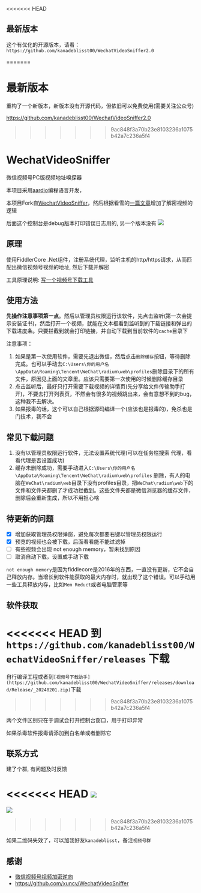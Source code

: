 <<<<<<< HEAD
## 最新版本

这个有优化的开源版本，请看：`https://github.com/kanadeblisst00/WechatVideoSniffer2.0`

=======
# 最新版本

重构了一个新版本，新版本没有开源代码，但依旧可以免费使用(需要关注公众号)

https://github.com/kanadeblisst00/WechatVideoSniffer2.0 
>>>>>>> 9ac848f3a70b23e8103236a1075b42a7c236a5f4

# WechatVideoSniffer

微信视频号PC版视频地址嗅探器

本项目采用[aardio](https://www.aardio.com/)编程语言开发，

本项目Fork自[WechatVideoSniffer](https://github.com/xuncv/WechatVideoSniffer)，然后根据看雪的[一篇文章](https://bbs.kanxue.com/thread-279740-1.htm)增加了解密视频的逻辑

后面这个控制台是debug版本打印错误日志用的, 另一个版本没有
![](http://cdn.ikanade.cn/20240128132804.png)

## 原理

使用FiddlerCore .Net组件，注册系统代理，监听主机的http/https请求，从而匹配出微信视频号视频的地址, 然后下载并解密

工具原理说明: [写一个视频号下载工具](https://mp.weixin.qq.com/s/sjjsKC9UlK7ZBoeE2JmZIQ)

## 使用方法

**先操作注意事项第一点**。然后以管理员权限运行该软件，先点击监听(第一次会提示安装证书)，然后打开一个视频，就能在文本框看到监听到的下载链接和弹出的下载进度条。只要拦截到就会打印链接，并自动下载到当前软件的`cache`目录下

注意事项：

1. 如果是第一次使用软件，需要先退出微信，然后点击`删除缓存`按钮，等待删除完成。也可以手动去`C:\Users\你的用户名\AppData\Roaming\Tencent\WeChat\radium\web\profiles`删除目录下的所有文件，原因见上面的文章里。应该只需要第一次使用的时候删除缓存目录
2. 点击监听后，最好只打开需要下载视频的详情页(先分享给文件传输助手打开)，不要去打开列表页，不然会有很多的视频跳出来，会有意想不到的bug，这种我不去解决。
3. 如果报毒的话，这个可以自己根据源码编译一个(应该也是报毒的)，免杀也是门技术，我不会

## 常见下载问题

1. 没有以管理员权限运行软件，无法设置系统代理(可以在任务栏搜索 代理，看看代理是否设置成功)
2. 缓存未删除成功，需要手动进入`C:\Users\你的用户名\AppData\Roaming\Tencent\WeChat\radium\web\profiles` 删除，有人的电脑在`WeChat\radium\web`目录下没有profiles目录，把`WeChat\radium\web`下的文件和文件夹都删了才成功拦截到。这些文件夹都是微信浏览器的缓存文件，删除后会重新生成，所以不用担心啥


## 待更新的问题

- [x] 增加获取管理员权限弹窗，避免每次都要右键以管理员权限运行
- [x] 预览的视频也会被下载，后面看看能不能过滤掉
- [ ] 有些视频会出现 not enough memory，暂未找到原因
- [ ] 取消自动下载，设置成手动下载

`not enough memory`是因为fiddlecore是2016年的东西，一直没有更新，它不会自己释放内存。当增长到软件能获取的最大内存时，就出现了这个错误。可以手动用一些工具释放内存，比如`Mem Reduct`或者电脑管家等

## 软件获取

<<<<<<< HEAD
到 `https://github.com/kanadeblisst00/WechatVideoSniffer/releases` 下载
=======
自行编译工程或者到`[视频号下载助手](https://github.com/kanadeblisst00/WechatVideoSniffer/releases/download/Release/_20240201.zip)`下载
>>>>>>> 9ac848f3a70b23e8103236a1075b42a7c236a5f4

两个文件区别只在于调试会打开控制台窗口，用于打印异常

如果杀毒软件报毒请添加到白名单或者删除它

## 联系方式

建了个群, 有问题及时反馈

<<<<<<< HEAD
![](http://cdn.ikanade.cn/feed_room_qrcode_20240229.jpg)
=======
![](http://cdn.ikanade.cn/%E5%BE%AE%E4%BF%A1%E5%9B%BE%E7%89%87_20240312154230.jpg)
>>>>>>> 9ac848f3a70b23e8103236a1075b42a7c236a5f4

如果二维码失效了，可以加我好友`kanadeblisst`，备注`视频号群`

## 感谢

- [微信视频号视频加密逆向](https://bbs.kanxue.com/thread-279740-1.htm)
- https://github.com/xuncv/WechatVideoSniffer
